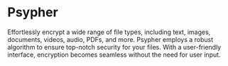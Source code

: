 # Psypher
 Effortlessly encrypt a wide range of file types, including text, images, documents, videos, audio, PDFs, and more. Psypher employs a robust algorithm to ensure top-notch security for your files. With a user-friendly interface, encryption becomes seamless without the need for user input. 
